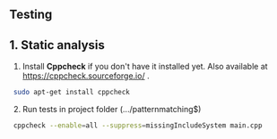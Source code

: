  ## Testing
 
 ## 1. Static analysis

1. Install **Cppcheck** if you don't have it installed yet. Also available at https://cppcheck.sourceforge.io/ .

```bash
 sudo apt-get install cppcheck
```

2. Run tests in project folder (.../patternmatching$)

```bash
 cppcheck --enable=all --suppress=missingIncludeSystem main.cpp
```
